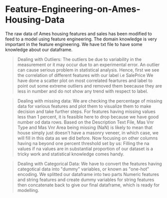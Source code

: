 # Feature-Engineering-on-Ames-Housing-Data
The raw data of Ames housing features and sales has been modified to feed to a model using feature engineering.
The domain knowledge is very important in the feature engineering. We have txt file to have some knowledge about our dataframe.

> Dealing with Outliers: 
The outliers be due to variability in the measurement or it may occur due to an experimental error. An outlier can cause serious problem in statistical 
analysis. Hence, first we see the correlation of different features with our label i.e SalePrice
We have done a scatter plot on most correlated feartures and label to point out some extreme outliers and removed them beecause they are less in number 
and do not show any trend with respect to label.

> Dealing with missing data: 
We are checking the percentage of missing data for various features and plot them to visualize them to make decision and take further steps.
For features having missing values less than 1 percent, it is feasible here to drop because we have good number od data rows. 
Based on the Description Text File, Mas Vnr Type and Mas Vnr Area being missing (NaN) is likely to mean that house simply just doesn't have a masonry veneer, 
in which case, we will fill in this data as we did before.
Now focusing on other columns having na beyond one percent threshold set by us:
Filling the na values if na values are in substantial proportion of our dataset is a tricky work and statistical knowledge comes handy.

> Dealing with Categorical Data: 
We have to convert the features having categotical data into "dummy" variables, or known as "one-hot" encoding. 
We splitted our dataframe into two parts Numeric features and string features and create dummy variables for string features then concatenate back to 
give our final dataframe, which is ready for modelling.










